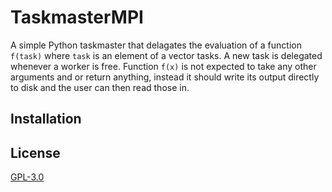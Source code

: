 # TaskmasterMPI


A simple Python taskmaster that delagates the evaluation of a function ``f(task)`` where ``task`` is an element of a vector tasks. A new task is delegated whenever a worker is free. Function ``f(x)`` is not expected to take any other arguments and or return anything, instead it should write its output directly to disk and the user can then read those in.


## Installation


## License
[GPL-3.0](https://www.gnu.org/licenses/gpl-3.0.en.html)